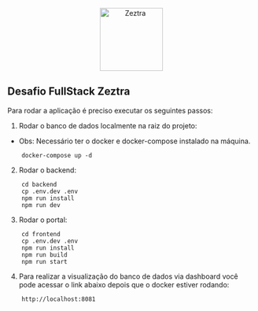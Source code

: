 
  

<p  align="center"  width="100%">

  

<img  width="128px"  src="images/favicon.ico"  alt="Zeztra">

  

</p>


## Desafio FullStack Zeztra

Para rodar a aplicação é preciso executar os seguintes passos:

1. Rodar o banco de dados localmente na raiz do projeto:
 - Obs: Necessário ter o docker e docker-compose instalado na máquina.

```console
    docker-compose up -d
```

2. Rodar o backend:

```console
    cd backend
    cp .env.dev .env
    npm run install
    npm run dev
```

3. Rodar o portal:

```console
    cd frontend
    cp .env.dev .env
    npm run install
    npm run build
    npm run start
```

4. Para realizar a visualização do banco de dados via dashboard você pode acessar o link abaixo depois que o docker estiver rodando:

```console
    http://localhost:8081
```